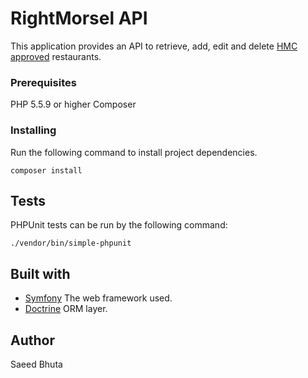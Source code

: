 # RightMorsel API

This application provides an API to retrieve, add, edit and delete [HMC approved](https://halalhmc.org/) restaurants.

### Prerequisites
PHP 5.5.9 or higher
Composer

### Installing
Run the following command to install project dependencies.
```
composer install
```

## Tests
PHPUnit tests can be run by the following command:
```
./vendor/bin/simple-phpunit
```

## Built with
* [Symfony](https://symfony.com/doc/3.4//index.html) The web framework used.
* [Doctrine](https://www.doctrine-project.org/projects/doctrine-orm/en/2.5/index.html) ORM layer.

## Author
Saeed Bhuta
